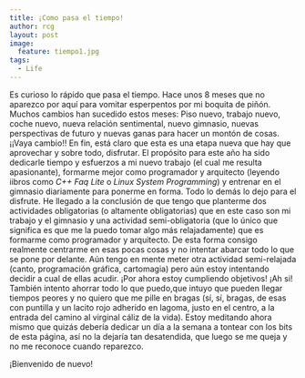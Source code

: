 ```yaml
---
title: ¡Como pasa el tiempo!
author: rcg
layout: post
image:
  feature: tiempo1.jpg
tags:
  - Life
---
```


Es curioso lo rápido que pasa el tiempo. Hace unos 8 meses que no aparezco por
aquí para vomitar esperpentos por mi boquita de piñón. Muchos cambios han
sucedido estos meses: Piso nuevo, trabajo nuevo, coche nuevo, nueva relación
sentimental, nuevo gimnasio, nuevas perspectivas de futuro y nuevas ganas para
hacer un montón de cosas. ¡¡Vaya cambio!! En fin, está claro que esta es una
etapa nueva que hay que aprovechar y sobre todo, disfrutar. El propósito para
este año ha sido dedicarle tiempo y esfuerzos a mi nuevo trabajo (el cual me
resulta apasionante), formarme mejor como programador y arquitecto (leyendo
iibros como *C++ Faq Lite* o *Linux System Programming*)
y entrenar en el gimnasio diariamente para ponerme en forma. Todo lo demás lo
dejo para el disfrute. He llegado a la conclusión de que tengo que planterme dos
actividades obligatorias (o altamente obligatorias) que en este caso son mi
trabajo y el gimnasio y una actividad semi-obligatoria (que lo único que
significa es que me la puedo tomar algo más relajadamente) que es formarme como
programador y arquitecto. De esta forma consigo realmente centrarme en esas
pocas cosas y no intentar abarcar todo lo que se pone por delante. Aún tengo en
mente meter otra actividad semi-relajada (canto, programación gráfica,
cartomagia) pero aún estoy intentando decidir a cual de ellas acudir. ¡Por ahora
estoy cumpliendo objetivos!  ¡Ah si! También intento ahorrar todo lo que
puedo,que intuyo que pueden llegar tiempos peores y no quiero que me pille en
bragas (sí, sí, bragas, de esas con puntilla y un lacito rojo adherido en
lagoma, justo en el centro, a la entrada del camino al virginal cáliz de la
vida). Estoy meditando ahora mismo que quizás debería dedicar un día a la semana
a tontear con los bits de esta página, así no la dejaría tan desatendida, que
luego se me queja y no me reconoce cuando reparezco.

¡Bienvenido de nuevo!
